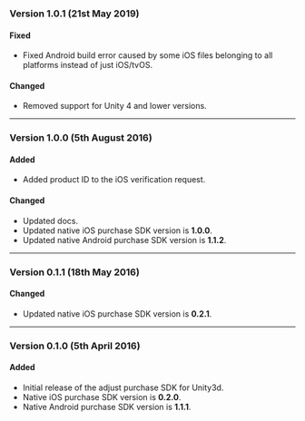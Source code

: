 ### Version 1.0.1 (21st May 2019)
#### Fixed
- Fixed Android build error caused by some iOS files belonging to all platforms instead of just iOS/tvOS.

#### Changed
- Removed support for Unity 4 and lower versions.

---

### Version 1.0.0 (5th August 2016)
#### Added
- Added product ID to the iOS verification request.

#### Changed
- Updated docs.
- Updated native iOS purchase SDK version is **1.0.0**.
- Updated native Android purchase SDK version is **1.1.2**.

---

### Version 0.1.1 (18th May 2016)
#### Changed
- Updated native iOS purchase SDK version is **0.2.1**.

---

### Version 0.1.0 (5th April 2016)
#### Added
- Initial release of the adjust purchase SDK for Unity3d.
- Native iOS purchase SDK version is **0.2.0**.
- Native Android purchase SDK version is **1.1.1**.
